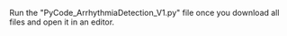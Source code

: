 Run the "PyCode_ArrhythmiaDetection_V1.py" file once you download all files and open it in an editor.
